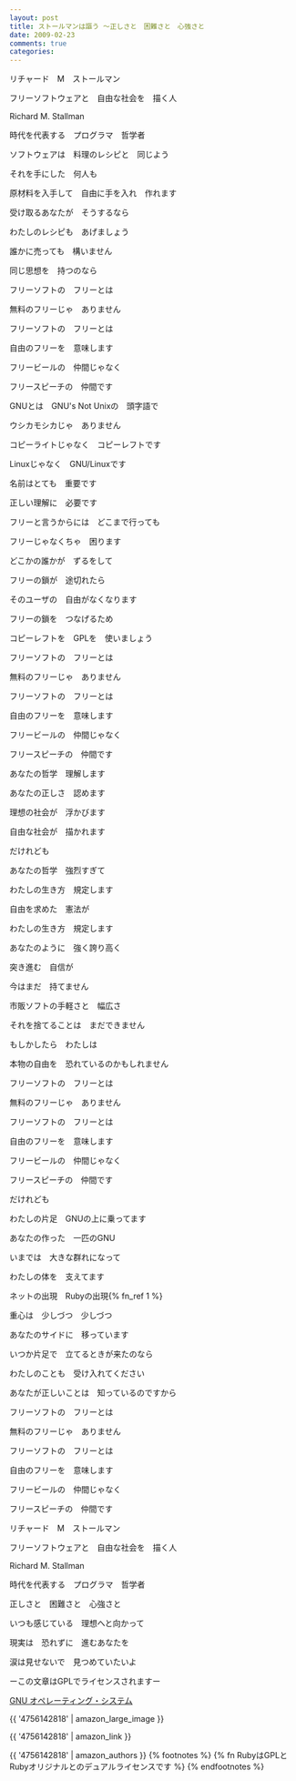 ```yaml
---
layout: post
title: ストールマンは謳う ～正しさと　困難さと　心強さと
date: 2009-02-23
comments: true
categories:
---
```



リチャード　M　ストールマン

フリーソフトウェアと　自由な社会を　描く人

Richard M. Stallman

時代を代表する　プログラマ　哲学者



ソフトウェアは　料理のレシピと　同じよう

それを手にした　何人も

原材料を入手して　自由に手を入れ　作れます

受け取るあなたが　そうするなら

わたしのレシピも　あげましょう

誰かに売っても　構いません

同じ思想を　持つのなら



フリーソフトの　フリーとは

無料のフリーじゃ　ありません

フリーソフトの　フリーとは

自由のフリーを　意味します

フリービールの　仲間じゃなく

フリースピーチの　仲間です



GNUとは　GNU's Not Unixの　頭字語で

ウシカモシカじゃ　ありません

コピーライトじゃなく　コピーレフトです

Linuxじゃなく　GNU/Linuxです

名前はとても　重要です

正しい理解に　必要です



フリーと言うからには　どこまで行っても

フリーじゃなくちゃ　困ります

どこかの誰かが　ずるをして

フリーの鎖が　途切れたら

そのユーザの　自由がなくなります

フリーの鎖を　つなげるため

コピーレフトを　GPLを　使いましょう



フリーソフトの　フリーとは

無料のフリーじゃ　ありません

フリーソフトの　フリーとは

自由のフリーを　意味します

フリービールの　仲間じゃなく

フリースピーチの　仲間です



あなたの哲学　理解します

あなたの正しさ　認めます

理想の社会が　浮かびます

自由な社会が　描かれます



だけれども



あなたの哲学　強烈すぎて

わたしの生き方　規定します

自由を求めた　憲法が

わたしの生き方　規定します

あなたのように　強く誇り高く

突き進む　自信が

今はまだ　持てません



市販ソフトの手軽さと　幅広さ

それを捨てることは　まだできません

もしかしたら　わたしは

本物の自由を　恐れているのかもしれません



フリーソフトの　フリーとは

無料のフリーじゃ　ありません

フリーソフトの　フリーとは

自由のフリーを　意味します

フリービールの　仲間じゃなく

フリースピーチの　仲間です



だけれども



わたしの片足　GNUの上に乗ってます

あなたの作った　一匹のGNU

いまでは　大きな群れになって

わたしの体を　支えてます

ネットの出現　Rubyの出現{% fn_ref 1 %}

重心は　少しづつ　少しづつ

あなたのサイドに　移っています

いつか片足で　立てるときが来たのなら

わたしのことも　受け入れてください

あなたが正しいことは　知っているのですから



フリーソフトの　フリーとは

無料のフリーじゃ　ありません

フリーソフトの　フリーとは

自由のフリーを　意味します

フリービールの　仲間じゃなく

フリースピーチの　仲間です



リチャード　M　ストールマン

フリーソフトウェアと　自由な社会を　描く人

Richard M. Stallman

時代を代表する　プログラマ　哲学者



正しさと　困難さと　心強さと

いつも感じている　理想へと向かって

現実は　恐れずに　進むあなたを

涙は見せないで　見つめていたいよ



ーこの文章はGPLでライセンスされますー

[GNU オペレーティング・システム](http://www.gnu.org/home.ja.html)

{{ '4756142818' | amazon_large_image }}

{{ '4756142818' | amazon_link }}

{{ '4756142818' | amazon_authors }}
{% footnotes %}
   {% fn RubyはGPLとRubyオリジナルとのデュアルライセンスです %}
{% endfootnotes %}
